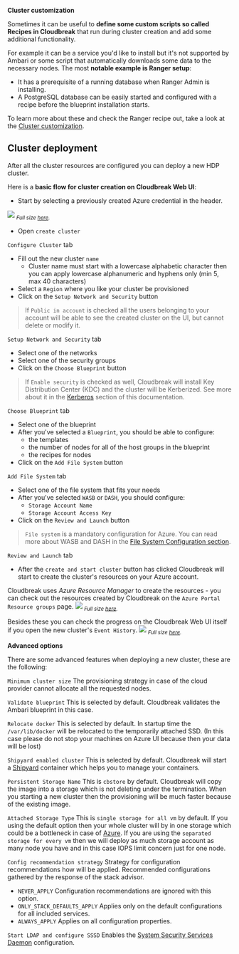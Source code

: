 **Cluster customization**

Sometimes it can be useful to **define some custom scripts so called Recipes in Cloudbreak** that run during cluster 
creation and add some additional functionality.

For example it can be a service you'd like to install but it's not supported by Ambari or some script that 
automatically downloads some data to the necessary nodes.
The most **notable example is Ranger setup**:

- It has a prerequisite of a running database when Ranger Admin is installing.
- A PostgreSQL database can be easily started and configured with a recipe before the blueprint installation starts.

To learn more about these and check the Ranger recipe out, take a look at the [Cluster customization](recipes.md).

## Cluster deployment

After all the cluster resources are configured you can deploy a new HDP cluster.

Here is a **basic flow for cluster creation on Cloudbreak Web UI**:

 - Start by selecting a previously created Azure credential in the header.

![](/images/ui-credentials_v2.png)
<sub>*Full size [here](/images/ui-credentials_v2.png).*</sub>

 - Open `create cluster`

`Configure Cluster` tab

 - Fill out the new cluster `name`
    - Cluster name must start with a lowercase alphabetic character then you can apply lowercase alphanumeric and 
   hyphens only (min 5, max 40 characters)
 - Select a `Region` where you like your cluster be provisioned
 - Click on the `Setup Network and Security` button
>If `Public in account` is checked all the users belonging to your account will be able to see the created cluster on
 the UI, but cannot delete or modify it.

`Setup Network and Security` tab

 - Select one of the networks
 - Select one of the security groups
 - Click on the `Choose Blueprint` button
>If `Enable security` is checked as well, Cloudbreak will install Key Distribution Center (KDC) and the cluster will 
be Kerberized. See more about it in the [Kerberos](kerberos.md) section of this documentation.

`Choose Blueprint` tab

 - Select one of the blueprint
 - After you've selected a `Blueprint`, you should be able to configure:
    - the templates
    - the number of nodes for all of the host groups in the blueprint
    - the recipes for nodes
 - Click on the `Add File System` button

`Add File System` tab

 - Select one of the file system that fits your needs
 - After you've selected `WASB` or `DASH`, you should configure:
    - `Storage Account Name`
    - `Storage Account Access Key`
 - Click on the `Review and Launch` button
>`File system` is a mandatory configuration for Azure. You can read more about WASB and DASH in the [File System Configuration section](azure.md#file-system-configuration).

`Review and Launch` tab

 - After the `create and start cluster` button has clicked Cloudbreak will start to create the cluster's resources on 
 your Azure account.

Cloudbreak uses *Azure Resource Manager* to create the resources - you can check out the resources created by Cloudbreak
 on 
the `Azure Portal Resource groups` page.
![](/azure/images/azure-resourcegroup.png)
<sub>*Full size [here](/azure/images/azure-resourcegroup.png).*</sub>

Besides these you can check the progress on the Cloudbreak Web UI itself if you open the new cluster's `Event History`.
![](/azure/images/azure-eventhistory.png)
<sub>*Full size [here](/azure/images/azure-eventhistory.png).*</sub>

**Advanced options**

There are some advanced features when deploying a new cluster, these are the following:

`Minimum cluster size` The provisioning strategy in case of the cloud provider cannot allocate all the requested nodes.

`Validate blueprint` This is selected by default. Cloudbreak validates the Ambari blueprint in this case.

`Relocate docker` This is selected by default. In startup time the `/var/lib/docker` will be relocated to the temporarily attached SSD. (In this case please do not stop your machines on Azure UI because then your data will be lost)

`Shipyard enabled cluster` This is selected by default. Cloudbreak will start a [Shipyard](https://shipyard-project.com/) container which helps you to manage your containers.

`Persistent Storage Name` This is `cbstore` by default. Cloudbreak will copy the image into a storage which is not deleting under the termination. When you starting a new cluster then the provisioning will be much faster because of the existing image.

`Attached Storage Type` This is `single storage for all vm` by default. If you using the default option then your whole cluster will by in one storage which could be a bottleneck in case of [Azure](https://azure.microsoft.com/hu-hu/documentation/articles/azure-subscription-service-limits/#storage-limits). If you are using the `separated storage for every vm` then we will deploy as much storage account as many node you have and in this case IOPS limit concern just for one node.

`Config recommendation strategy` Strategy for configuration recommendations how will be applied. Recommended 
configurations gathered by the response of the stack advisor. 

* `NEVER_APPLY`               Configuration recommendations are ignored with this option.
* `ONLY_STACK_DEFAULTS_APPLY` Applies only on the default configurations for all included services.
* `ALWAYS_APPLY`              Applies on all configuration properties.

`Start LDAP and configure SSSD` Enables the [System Security Services Daemon](sssd.md) configuration.
